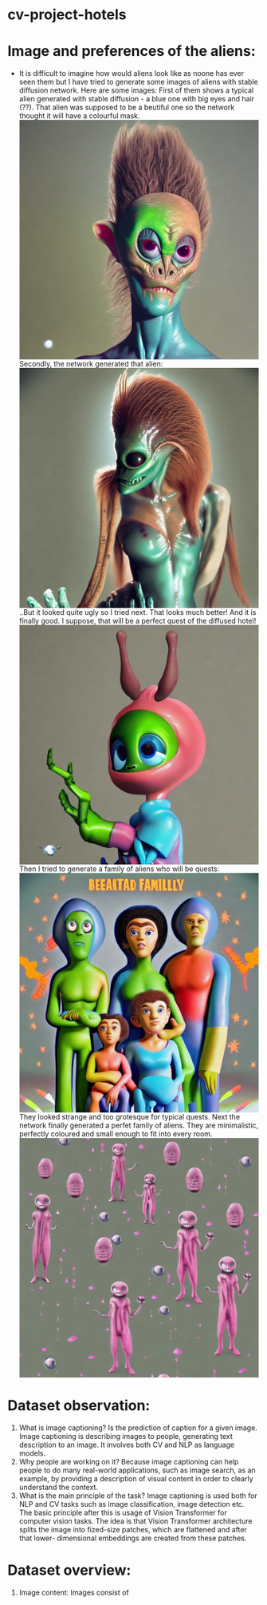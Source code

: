 # cv-project-hotels
# Image and preferences of the aliens:
* It is difficult to imagine how would aliens look like as noone has ever seen them but I have tried to generate some images of aliens with stable diffusion network. Here are some images:
First of them shows a typical alien generated with stable diffusion - a blue one with big eyes and hair (??). That alien was supposed to be a beutiful one so the network thought it will have a colourful mask.
<img src="./image_1.png" 
   style="width: 200;
   margin-left:auto;
  margin-right:auto;
  display: block">
Secondly, the network generated that alien:
<img src="./image_2.png" 
   style="width: 200;
   margin-left:auto;
  margin-right:auto;
  display: block">
 ..But it looked quite ugly so I tried next. That looks much better! And it is finally good. I suppose, that will be a perfect quest of the diffused hotel!
 <img src="./image_3.png" 
   style="width: 200;
   margin-left:auto;
  margin-right:auto;
  display: block">
  Then I tried to generate a family of aliens who will be quests:
  <img src="./image_4.png" 
   style="width: 200;
   margin-left:auto;
  margin-right:auto;
  display: block">
  They looked strange and too grotesque for typical quests.
  Next the network finally generated a perfet family of aliens. They are minimalistic, perfectly coloured and small enough to fit into every room.
  <img src="./image_5.png" 
   style="width: 200;
   margin-left:auto;
  margin-right:auto;
  display: block">
# Dataset observation:
1. What is image captioning?
   Is the prediction of caption for a given image. Image captioning is describing images to people, generating text description to an image. It involves both CV and NLP as language models. 
2. Why people are working on it?
   Because image captioning can help people to do many real-world applications, such as image search, as an example, by providing a description of visual content in order to clearly understand the context.
3. What is the main principle of the task?
   Image captioning is used both for NLP and CV tasks such as image classification, image detection etc. The basic principle after this is usage of Vision Transformer for computer vision tasks. The idea is that Vision Transformer architecture splits the image into fized-size patches, which are flattened and after that lower- dimensional embeddings are created from these patches.
# Dataset overview:
1. Image content:
   Images consist of 
